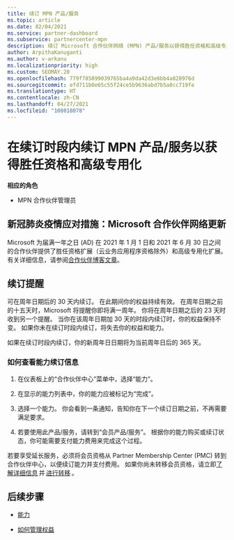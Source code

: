 ```yaml
---
title: 续订 MPN 产品/服务
ms.topic: article
ms.date: 02/04/2021
ms.service: partner-dashboard
ms.subservice: partnercenter-mpn
description: 续订 Microsoft 合作伙伴网络 (MPN) 产品/服务以获得胜任资格和高级专用化 - 续订时段开始于购买日期一周年后加一天。
author: ArpithaKanuganti
ms.author: v-arkanu
ms.localizationpriority: high
ms.custom: SEOMAY.20
ms.openlocfilehash: 779f785899039765ba4a9da42d3e6bb4a828976d
ms.sourcegitcommit: efd711b0e65c55f24ce5b9636abd7b5a8cc719fe
ms.translationtype: HT
ms.contentlocale: zh-CN
ms.lasthandoff: 04/27/2021
ms.locfileid: "108018078"
---
```

# <a name="renew-your-mpn-offers-for-competencies-and-advanced-specializations-during-the-renewal-window"></a>在续订时段内续订 MPN 产品/服务以获得胜任资格和高级专用化

**相应的角色**

- MPN 合作伙伴管理员

## <a name="responding-to-covid-19-microsoft-partner-network-update"></a>新冠肺炎疫情应对措施：Microsoft 合作伙伴网络更新

Microsoft 为届满一年之日 (AD) 在 2021 年 1 月 1 日和 2021 年 6 月 30 日之间的合作伙伴提供了胜任资格扩展（云业务应用程序资格除外）和高级专用化扩展。 有关详细信息，请参阅[合作伙伴博客文章](https://blogs.partner.microsoft.com/mpn/responding-to-covid-19-microsoft-partner-network/)。

## <a name="renewal-reminders"></a>续订提醒

可在周年日期后的 30 天内续订。 在此期间你的权益持续有效。 在周年日期之前的十五天时，Microsoft 将提醒你即将满一周年。 你将在周年日期之后的 23 天时收到另一个提醒。 当你在该周年日期加 30 天的时段内续订时，你的权益保持不变。 如果你未在续订时段内续订，将失去你的权益和能力。

如果在续订时段内续订，你的新周年日日期将为当前周年日后的 365 天。

### <a name="how-to-view-competency-renewal-information"></a>如何查看能力续订信息

1. 在仪表板上的“合作伙伴中心”菜单中，选择“能力”。  

2. 在显示的能力列表中，你的能力应被标记为“完成”。  

3. 选择一个能力。 你会看到一条通知，告知你在下一个续订日期之前，不再需要满足要求。

4. 若要使用此产品/服务，请转到“会员产品/服务”。 根据你的能力购买或续订状态，你可能需要支付能力费用来完成这个过程。

若要享受延长服务，必须将会员资格从 Partner Membership Center (PMC) 转到合作伙伴中心，以便续订能力并支付费用。 如果你尚未转移会员资格，请立即[了解详细信息](prepare-pmc-pc-migration.md) 并 [进行转移](https://partners.microsoft.com/partnerprogram/Welcome.aspx) 。  

## <a name="next-steps"></a>后续步骤

- [能力](learn-about-competencies.md)

- [如何管理权益](manage-your-partner-network-benefits.md)

